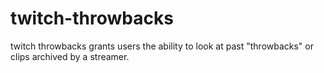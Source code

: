 # twitch-throwbacks
twitch throwbacks grants users the ability to look at past "throwbacks" or clips archived by a streamer.
